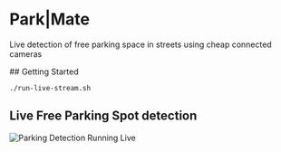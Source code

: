 # Park|Mate

Live detection of free parking space in streets using cheap connected cameras

## Getting Started

```
./run-live-stream.sh
```

## Live Free Parking Spot detection 

![Parking Detection Running Live](https://drive.google.com/uc?export=download&id=1zu4DEbCUbvVJ3FxSaD-64Lt26M_CW-Ri "Parking Detection Running Live")
